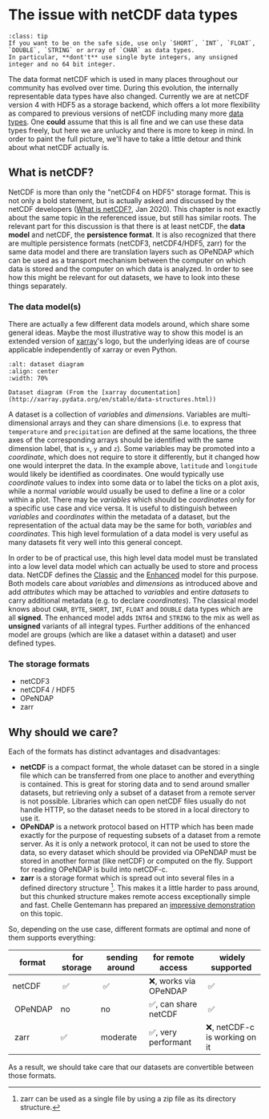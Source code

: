 # The issue with netCDF data types

```{admonition} TL; DR
:class: tip
If you want to be on the safe side, use only `SHORT`, `INT`, `FLOAT`, `DOUBLE`, `STRING` or array of `CHAR` as data types.
In particular, **dont't** use single byte integers, any unsigned integer and no 64 bit integer.
```

The data format netCDF which is used in many places throughout our community has evolved over time.
During this evolution, the internally representable data types have also changed.
Currently we are at netCDF version 4 with HDF5 as a storage backend, which offers a lot more flexibility as compared to previous versions of netCDF including many more [data types](https://www.unidata.ucar.edu/software/netcdf/docs/data_type.html).
One **could** assume that this is all fine and we can use these data types freely, but here we are unlucky and there is more to keep in mind.
In order to paint the full picture, we'll have to take a little detour and think about what netCDF actually is.

## What is netCDF?
NetCDF is more than only the "netCDF4 on HDF5" storage format.
This is not only a bold statement, but is actually asked and discussed by the netCDF developers ([What is netCDF?](https://github.com/Unidata/netcdf-c/issues/1590), Jan 2020).
This chapter is not exactly about the same topic in the referenced issue, but still has similar roots.
The relevant part for this discussion is that there is at least netCDF, the **data model** and netCDF, the **persistence format**.
It is also recognized that there are multiple persistence formats (netCDF3, netCDF4/HDF5, zarr) for the same data model and there are translation layers such as OPeNDAP which can be used as a transport mechanism between the computer on which data is stored and the computer on which data is analyzed.
In order to see how this might be relevant for out datasets, we have to look into these things separately.

### The data model(s)
There are actually a few different data models around, which share some general ideas.
Maybe the most illustrative way to show this model is an extended version of [xarray](http://xarray.pydata.org/)'s logo, but the underlying ideas are of course applicable independently of xarray or even Python.
```{figure} dataset-diagram.png
:alt: dataset diagram
:align: center
:width: 70%

Dataset diagram (From the [xarray documentation](http://xarray.pydata.org/en/stable/data-structures.html))
```
A dataset is a collection of _variables_ and _dimensions_.
Variables are multi-dimensional arrays and they can share dimensions (i.e. to express that `temperature` and `precipitation` are defined at the same locations, the three axes of the corresponding arrays should be identified with the same dimension label, that is `x`, `y` and `z`).
Some variables may be promoted into a _coordinate_, which does not require to store it differently, but it changed how one would interpret the data.
In the example above, `latitude` and `longitude` would likely be identified as coordinates.
One would typically use _coordinate_ values to index into some data or to label the ticks on a plot axis, while a normal _variable_ would usually be used to define a line or a color within a plot.
There may be _variables_ which should be _coordinates_ only for a specific use case and vice versa.
It is useful to distinguish between _variables_ and _coordinates_ within the metadata of a dataset, but the representation of the actual data may be the same for both, _variables_ and _coordinates_.
This high level formulation of a data model is very useful as many datasets fit very well into this general concept.

In order to be of practical use, this high level data model must be translated into a low level data model which can actually be used to store and process data.
NetCDF defines the [Classic](https://www.unidata.ucar.edu/software/netcdf/docs/netcdf_data_model.html#classic_model) and the [Enhanced](https://www.unidata.ucar.edu/software/netcdf/docs/netcdf_data_model.html#enhanced_model) model for this purpose.
Both models care about _variables_ and _dimensions_ as introduced above and add _attributes_ which may be attached to _variables_ and entire _datasets_ to carry additional metadata (e.g. to declare _coordinates_).
The classical model knows about `CHAR`, `BYTE`, `SHORT`, `INT`, `FLOAT` and `DOUBLE` data types which are all **signed**.
The enhanced model adds `INT64` and `STRING` to the mix as well as **unsigned** variants of all integral types.
Further additions of the enhanced model are groups (which are like a dataset within a dataset) and user defined types.

### The storage formats
* netCDF3
* netCDF4 / HDF5
* OPeNDAP
* zarr

## Why should we care?
Each of the formats has distinct advantages and disadvantages:

* **netCDF** is a compact format, the whole dataset can be stored in a single file which can be transferred from one place to another and everything is contained. This is great for storing data and to send around smaller datasets, but retrieving only a subset of a dataset from a remote server is not possible. Libraries which can open netCDF files usually do not handle HTTP, so the dataset needs to be stored in a local directory to use it.
* **OPeNDAP** is a network protocol based on HTTP which has been made exactly for the purpose of requesting subsets of a dataset from a remote server. As it is only a network protocol, it can not be used to store the data, so every dataset which should be provided via OPeNDAP must be stored in another format (like netCDF) or computed on the fly. Support for reading OPeNDAP is build into netCDF-c.
* **zarr** is a storage format which is spread out into several files in a defined directory structure [^zipfile_zarr]. This makes it a little harder to pass around, but this chunked structure makes remote access exceptionally simple and fast. Chelle Gentemann has prepared an [impressive demonstration](https://nbviewer.jupyter.org/github/oceanhackweek/ohw20-tutorials/blob/master/10-satellite-data-access/goes-cmp-netcdf-zarr.ipynb) on this topic.

So, depending on the use case, different formats are optimal and none of them supports everything:

| format  | for storage | sending around | for remote access      | widely supported              |
| ------- | ----------- | -------------- | ---------------------- | ----------------------------- |
| netCDF  | ✅          | ✅             | ❌, works via OPeNDAP  | ✅                            |
| OPeNDAP | no          | no             | ✅, can share netCDF   | ✅                            |
| zarr    | ✅          | moderate       | ✅, very performant    | ❌, netCDF-c is working on it |

As a result, we should take care that our datasets are convertible between those formats.

[^zipfile_zarr]: zarr can be used as a single file by using a zip file as its directory structure.
